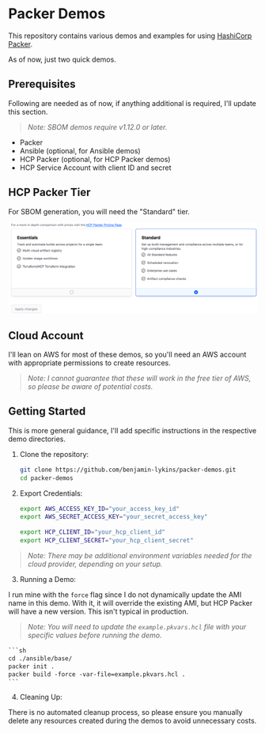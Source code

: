 # Packer Demos

This repository contains various demos and examples for using [HashiCorp Packer](https://developer.hashicorp.com/packer).

As of now, just two quick demos. 



## Prerequisites

Following are needed as of now, if anything additional is required, I'll update this section.

> *Note: SBOM demos require v1.12.0 or later.*

- Packer
- Ansible (optional, for Ansible demos)
- HCP Packer (optional, for HCP Packer demos)
- HCP Service Account with client ID and secret

## HCP Packer Tier

For SBOM generation, you will need the "Standard" tier. 

<img src="imgs/pricing-tiers.png" alt="HCP Packer Pricing Tiers" title="HCP Packer Pricing Tiers" width="800"/>

## Cloud Account

I'll lean on AWS for most of these demos, so you'll need an AWS account with appropriate permissions to create resources.

> *Note: I cannot guarantee that these will work in the free tier of AWS, so please be aware of potential costs.*

## Getting Started

This is more general guidance, I'll add specific instructions in the respective demo directories.

1. Clone the repository:
    ```sh
    git clone https://github.com/benjamin-lykins/packer-demos.git
    cd packer-demos
    ```

2. Export Credentials: 
    ```sh
    export AWS_ACCESS_KEY_ID="your_access_key_id"
    export AWS_SECRET_ACCESS_KEY="your_secret_access_key"
    ```

    ```sh
    export HCP_CLIENT_ID="your_hcp_client_id"
    export HCP_CLIENT_SECRET="your_hcp_client_secret"
    ```

> *Note: There may be additional environment variables needed for the cloud provider, depending on your setup.*

3. Running a Demo: 

I run mine with the `force` flag since I do not dynamically update the AMI name in this demo. 
With it, it will override the existing AMI, but HCP Packer will have a new version. 
This isn't typical in production.

> *Note: You will need to update the `example.pkvars.hcl` file with your specific values before running the demo.*

    ```sh
    cd ./ansible/base/
    packer init .
    packer build -force -var-file=example.pkvars.hcl .
    ```

4. Cleaning Up:

There is no automated cleanup process, so please ensure you manually delete any resources created during the demos to avoid unnecessary costs.